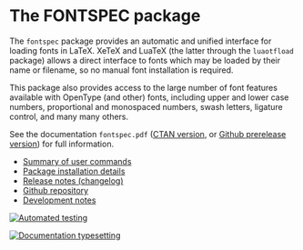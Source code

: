 The FONTSPEC package
====================

The `fontspec` package provides an automatic and unified interface for loading
fonts in LaTeX. XeTeX and LuaTeX (the latter through the `luaotfload` package)
allows a direct interface to fonts which may be loaded by their name or filename,
so no manual font installation is required.

This package also provides access to the large number of font features
available with OpenType (and other) fonts, including upper and lower case numbers,
proportional and monospaced numbers, swash letters, ligature control, and many
many others.

See the documentation `fontspec.pdf` ([CTAN version](http://mirrors.ctan.org/macros/unicodetex/latex/fontspec/fontspec.pdf), or [Github prerelease version](http://latex3.github.io/fontspec/fontspec.pdf)) for full information.

* [Summary of user commands](user.html)
* [Package installation details](install.html)
* [Release notes (changelog)](CHANGES.html)
* [Github repository](https://github.com/latex3/fontspec)
* [Development notes](dev.html)

[![Automated testing](https://github.com/latex3/fontspec/actions/workflows/main.yaml/badge.svg)](https://github.com/latex3/fontspec/actions/workflows/main.yaml)

[![Documentation typesetting](https://github.com/latex3/fontspec/actions/workflows/doc.yaml/badge.svg?branch=develop)](https://github.com/latex3/fontspec/actions/workflows/doc.yaml)
